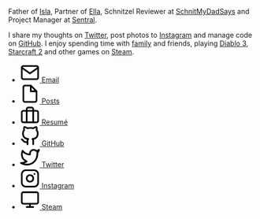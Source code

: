 Father of [Isla](http://i.murty.io/), Partner of [Ella](http://ellacondon.com/),
Schnitzel Reviewer at [SchnitMyDadSays](http://schnitmydadsays.com/) and
Project Manager at [Sentral](http://sentral.com.au/).

I share my thoughts on [Twitter](https://twitter.com/brendanmurty), post photos to [Instagram](https://instagram.com/brendan.murty) and manage code on [GitHub](https://github.com/brendanmurty).
I enjoy spending time with [family](http://islamurty.com/) and friends, playing [Diablo 3](https://us.battle.net/d3/en/profile/brendanmurty-1332/hero/84215723), [Starcraft 2](http://sea.battle.net/sc2/en/profile/148220/1/murty/) and other games on [Steam](http://steamcommunity.com/id/brendanmurty).

<ul class="listing social">
  <li>
    <a href="mailto:b@murty.io" title="Send me an email at b@murty.io">
      <img src="/images/common/mail.svg" alt="Email" width="40" height="40">
      <span>Email</span>
    </a>
  </li>
  <li>
    <a href="/brendan/posts" title="View my Posts">
      <img src="/images/common/file.svg" alt="Posts" width="40" height="40">
      <span>Posts</span>
    </a>
  </li>
  <li>
    <a href="/brendan/resume" title="View my Resumé">
      <img src="/images/common/briefcase.svg" alt="Resumé" width="40" height="40">
      <span>Resumé</span>
    </a>
  </li>
  <li>
    <a href="https://github.com/brendanmurty" title="View my code on GitHub">
      <img src="/images/common/github.svg" alt="GitHub" width="40" height="40">
      <span>GitHub</span>
    </a>
  </li>
  <li>
    <a href="https://twitter.com/brendanmurty" title="View my Twitter profile">
      <img src="/images/common/twitter.svg" alt="Twitter" width="40" height="40">
      <span>Twitter</span>
    </a>
  </li>
  <li>
    <a href="https://instagram.com/brendan.murty" title="View my Instagram posts">
      <img src="/images/common/instagram.svg" alt="Instagram" width="40" height="40">
      <span>Instagram</span>
    </a>
  </li>
  <li>
    <a href="http://steamcommunity.com/id/brendanmurty" title="Join me in a game on Steam">
      <img src="/images/common/monitor.svg" alt="Steam" width="40" height="40">
      <span>Steam</span>
    </a>
  </li>
</ul>
